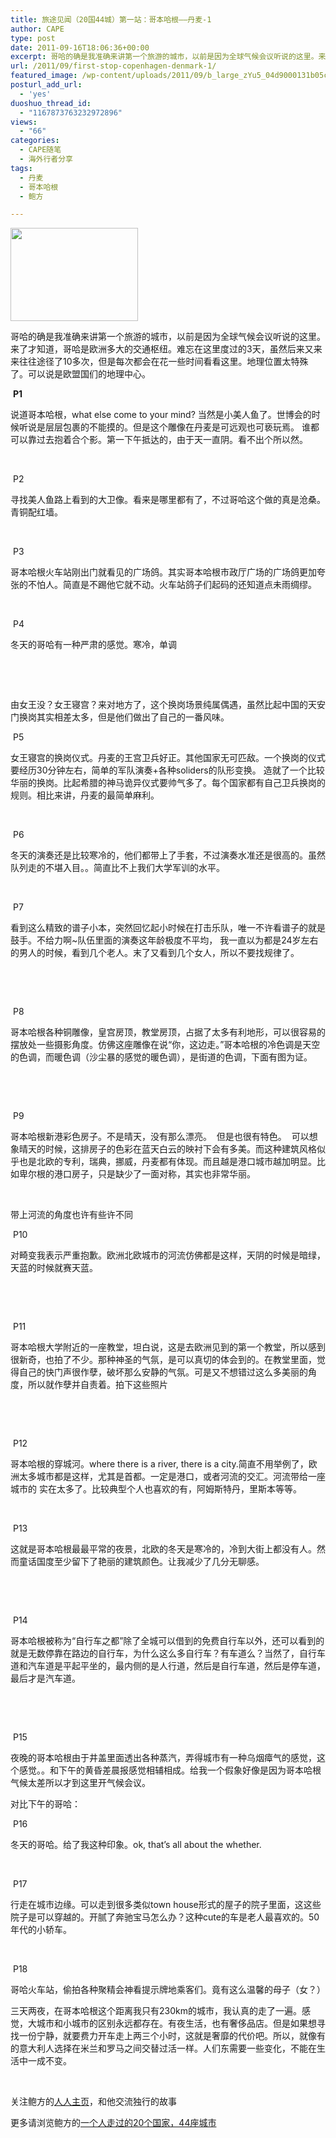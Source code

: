 ```yaml
---
title: 旅途见闻（20国44城）第一站：哥本哈根——丹麦-1
author: CAPE
type: post
date: 2011-09-16T18:06:36+00:00
excerpt: 哥哈的确是我准确来讲第一个旅游的城市，以前是因为全球气候会议听说的这里。来了才知道，哥哈是欧洲多大的交通枢纽。难忘在这里度过的3天，虽然后来又来来往往途径了10多次，但是每次都会在花一些时间看看这里。地理位置太特殊了。可以说是欧盟国们的地理中心。
url: /2011/09/first-stop-copenhagen-denmark-1/
featured_image: /wp-content/uploads/2011/09/b_large_zYu5_04d9000131b05c73.jpg
posturl_add_url:
  - 'yes'
duoshuo_thread_id:
  - "1167873763232972896"
views:
  - "66"
categories:
  - CAPE随笔
  - 海外行者分享
tags:
  - 丹麦
  - 哥本哈根
  - 鲍方

---
```

**<img src="http://t3.gstatic.com/images?q=tbn:ANd9GcQRa1zDdRWe_lANhmH5N9KDHc0R07a_VHW01j-Wq6Hxf4NQiDKv9w" alt="" width="204" height="149" border="0" />**

哥哈的确是我准确来讲第一个旅游的城市，以前是因为全球气候会议听说的这里。来了才知道，哥哈是欧洲多大的交通枢纽。难忘在这里度过的3天，虽然后来又来来往往途径了10多次，但是每次都会在花一些时间看看这里。地理位置太特殊了。可以说是欧盟国们的地理中心。

<img src="http://fmn.rrimg.com/fmn049/20110904/0805/b_large_FLfA_3e1600011bf45c3f.jpg" alt="" border="0" /> **P1**

说道哥本哈根，what else come to your mind? 当然是小美人鱼了。世博会的时候听说是层层包裹的不能摸的。但是这个雕像在丹麦是可远观也可亵玩焉。 谁都可以靠过去抱着合个影。第一下午抵达的，由于天一直阴。看不出个所以然。

&nbsp;

<img src="http://fmn.rrimg.com/fmn051/20110905/0625/b_large_b95x_569a000168215c44.jpg" alt="" border="0" /> P2

寻找美人鱼路上看到的大卫像。看来是哪里都有了，不过哥哈这个做的真是沧桑。青铜配红墙。

&nbsp;

<img src="http://fmn.rrimg.com/fmn051/20110905/0625/b_large_d9pi_688800016e945c42.jpg" alt="" border="0" /> P3

哥本哈根火车站刚出门就看见的广场鸽。其实哥本哈根市政厅广场的广场鸽更加夸张的不怕人。简直是不踢他它就不动。火车站鸽子们起码的还知道点未雨绸缪。

&nbsp;

<img src="http://fmn.rrimg.com/fmn047/20110905/0625/b_large_NB1o_39b4000130f35c70.jpg" alt="" border="0" /> P4

冬天的哥哈有一种严肃的感觉。寒冷，单调

&nbsp;

&nbsp;

由女王没？女王寝宫？来对地方了，这个换岗场景纯属偶遇，虽然比起中国的天安门换岗其实相差太多，但是他们做出了自己的一番风味。

<img src="http://fmn.rrimg.com/fmn055/20110904/0805/b_large_eBP7_5d960000fa175c6f.jpg" alt="" border="0" /> P5

女王寝宫的换岗仪式。丹麦的王宫卫兵好正。其他国家无可匹敌。一个换岗的仪式要经历30分钟左右，简单的军队演奏+各种soliders的队形变换。 造就了一个比较华丽的换岗。比起希腊的神马诡异仪式要帅气多了。每个国家都有自己卫兵换岗的规则。相比来讲，丹麦的最简单麻利。

&nbsp;

<img src="http://fmn.rrimg.com/fmn051/20110905/0610/b_large_1KS7_7ce8000130ab5c72.jpg" alt="" border="0" /> P6

冬天的演奏还是比较寒冷的，他们都带上了手套，不过演奏水准还是很高的。虽然队列走的不堪入目。。简直比不上我们大学军训的水平。

&nbsp;

<img src="http://fmn.rrfmn.com/fmn048/20110905/0610/b_large_5Qih_6fa2000169105c41.jpg" alt="" border="0" /> P7

看到这么精致的谱子小本，突然回忆起小时候在打击乐队，唯一不许看谱子的就是鼓手。不给力啊~队伍里面的演奏这年龄极度不平均， 我一直以为都是24岁左右的男人的时候，看到几个老人。末了又看到几个女人，所以不要找规律了。

&nbsp;

&nbsp;

<img src="http://fmn.rrfmn.com/fmn048/20110905/0610/b_large_Dq2B_5c430001306a5c71.jpg" alt="" border="0" /> P8

哥本哈根各种铜雕像，皇宫房顶，教堂房顶，占据了太多有利地形，可以很容易的摆放处一些摄影角度。仿佛这座雕像在说“你，这边走。”哥本哈根的冷色调是天空的色调，而暖色调（沙尘暴的感觉的暖色调），是街道的色调，下面有图为证。

&nbsp;

&nbsp;

<img src="http://fmn.rrimg.com/fmn049/20110904/0735/b_large_7VeF_68bc000127e95c42.jpg" alt="" border="0" /> P9

哥本哈根新港彩色房子。不是晴天，没有那么漂亮。  但是也很有特色。  可以想象晴天的时候，这排房子的色彩在蓝天白云的映衬下会有多美。而这种建筑风格似乎也是北欧的专利，瑞典，挪威，丹麦都有体现。而且越是港口城市越加明显。比如卑尔根的港口房子，只是缺少了一面对称，其实也非常华丽。

&nbsp;

带上河流的角度也许有些许不同

<img src="http://fmn.rrimg.com/fmn046/20110905/0630/b_large_ANRq_7cc2000130195c72.jpg" alt="" border="0" /> P10

对畸变我表示严重抱歉。欧洲北欧城市的河流仿佛都是这样，天阴的时候是暗绿，天蓝的时候就赛天蓝。

&nbsp;

&nbsp;

<img src="http://fmn.rrimg.com/fmn047/20110904/0735/b_large_CHGC_68930001291a5c42.jpg" alt="" border="0" /> P11

哥本哈根大学附近的一座教堂，坦白说，这是去欧洲见到的第一个教堂，所以感到很新奇，也拍了不少。那种神圣的气氛，是可以真切的体会到的。在教堂里面，觉得自己的快门声很作孽，破坏那么安静的气氛。可是又不想错过这么多美丽的角度，所以就作孽并自责着。拍下这些照片

&nbsp;

&nbsp;

<img src="http://fmn.rrimg.com/fmn052/20110904/0745/b_large_wOtz_56e700011eb35c44.jpg" alt="" border="0" /> P12

哥本哈根的穿城河。where there is a river, there is a city.简直不用举例了，欧洲太多城市都是这样，尤其是首都。一定是港口，或者河流的交汇。河流带给一座城市的 实在太多了。比较典型个人也喜欢的有，阿姆斯特丹，里斯本等等。

&nbsp;

<img src="http://fmn.rrimg.com/fmn047/20110904/0750/b_large_0DaJ_6fdb00012b575c41.jpg" alt="" border="0" /> P13

这就是哥本哈根最最平常的夜景，北欧的冬天是寒冷的，冷到大街上都没有人。然而童话国度至少留下了艳丽的建筑颜色。让我减少了几分无聊感。

&nbsp;

&nbsp;

<img src="http://fmn.rrimg.com/fmn052/20110904/0755/b_large_hBm3_68bc0001282e5c42.jpg" alt="" border="0" /> P14

哥本哈根被称为“自行车之都”除了全城可以借到的免费自行车以外，还可以看到的就是无数停靠在路边的自行车，为什么这么多自行车？有车道么？当然了，自行车道和汽车道是平起平坐的，最内侧的是人行道，然后是自行车道，然后是停车道，最后才是汽车道。

&nbsp;

&nbsp;

<img src="http://fmn.rrimg.com/fmn049/20110905/0630/b_large_PULa_35eb00016d385c43.jpg" alt="" border="0" /> P15

夜晚的哥本哈根由于井盖里面透出各种蒸汽，弄得城市有一种乌烟瘴气的感觉，这个感觉。。和下午的黄昏差晨报感觉相辅相成。给我一个假象好像是因为哥本哈根气候太差所以才到这里开气候会议。

对比下午的哥哈：

<img src="http://fmn.rrimg.com/fmn051/20110905/0640/b_large_m7b2_35f300016d9f5c43.jpg" alt="" border="0" /> P16

冬天的哥哈。给了我这种印象。ok, that&#8217;s all about the whether.

&nbsp;

<img src="http://fmn.rrfmn.com/fmn048/20110904/0755/b_large_FffF_5dba0000f9575c6f.jpg" alt="" border="0" /> P17

行走在城市边缘。可以走到很多类似town house形式的屋子的院子里面，这这些院子是可以穿越的。开腻了奔驰宝马怎么办？这种cute的车是老人最喜欢的。50年代的小轿车。

&nbsp;

<img src="http://fmn.rrimg.com/fmn053/20110905/0645/b_large_zYu5_04d9000131b05c73.jpg" alt="" border="0" /> P18

哥哈火车站，偷拍各种聚精会神看提示牌地乘客们。竟有这么温馨的母子（女？）

三天两夜，在哥本哈根这个距离我只有230km的城市，我认真的走了一遍。感觉，大城市和小城市的区别永远都存在。有夜生活，也有奢侈品店。但是如果想寻找一份宁静，就要费力开车走上两三个小时，这就是奢靡的代价吧。所以，就像有的意大利人选择在米兰和罗马之间交替过活一样。人们东需要一些变化，不能在生活中一成不变。

&nbsp;

关注鲍方的<a href="http://www.renren.com/baofang777" target="_blank">人人主页</a>，和他交流独行的故事

更多请浏览鲍方的<span class="Apple-style-span"><a href="http://www.capechina.org/2011/09/a-person-traveled-20-countries-44-cities/">一个人走过的20个国家，44座城市</a></span>

&nbsp;
